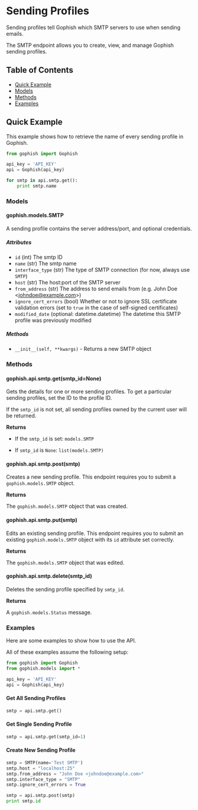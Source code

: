 # Sending Profiles

Sending profiles tell Gophish which SMTP servers to use when sending emails.

The SMTP endpoint allows you to create, view, and manage Gophish sending profiles.

## Table of Contents

* [Quick Example](#quick-example)
* [Models](#models)
* [Methods](#methods)
* [Examples](#examples)

## Quick Example

This example shows how to retrieve the name of every sending profile in Gophish.

```python
from gophish import Gophish

api_key = 'API_KEY'
api = Gophish(api_key)

for smtp in api.smtp.get():
    print smtp.name
```

### Models

#### gophish.models.SMTP

A sending profile contains the server address/port, and optional credentials.

##### Attributes

* `id` \(int\) The smtp ID
* `name` \(str\) The smtp name
* `interface_type` \(str\) The type of SMTP connection \(for now, always use `SMTP`\)
* `host` \(str\) The host:port of the SMTP server
* `from_address` \(str\) The address to send emails from \(e.g. John Doe &lt;johndoe@example.com&gt;\)
* `ignore_cert_errors` \(bool\) Whether or not to ignore SSL certificate validation errors \(set to `true` in the case of self-signed certificates\)
* `modified_date` \(optional: datetime.datetime\) The datetime this SMTP profile was previously modified

##### Methods

* `__init__(self, **kwargs)` - Returns a new SMTP object

### Methods

#### gophish.api.smtp.get\(smtp\_id=None\)

Gets the details for one or more sending profiles. To get a particular sending profiles, set the ID to the profile ID.

If the `smtp_id` is not set, all sending profiles owned by the current user will be returned.

**Returns**

* If the `smtp_id` is set: `models.SMTP`

* If `smtp_id` is `None`: `list(models.SMTP)`

#### gophish.api.smtp.post\(smtp\)

Creates a new sending profile. This endpoint requires you to submit a `gophish.models.SMTP` object.

**Returns**

The `gophish.models.SMTP` object that was created.

#### gophish.api.smtp.put\(smtp\)

Edits an existing sending profile. This endpoint requires you to submit an existing `gophish.models.SMTP` object with its `id` attribute set correctly.

**Returns**

The `gophish.models.SMTP` object that was edited.

#### gophish.api.smtp.delete\(smtp\_id\)

Deletes the sending profile specified by `smtp_id`.

**Returns**

A `gophish.models.Status` message.

### Examples

Here are some examples to show how to use the API.

All of these examples assume the following setup:

```python
from gophish import Gophish
from gophish.models import *

api_key = 'API_KEY'
api = Gophish(api_key)
```

#### Get All Sending Profiles

```python
smtp = api.smtp.get()
```

#### Get Single Sending Profile

```python
smtp = api.smtp.get(smtp_id=1)
```

#### Create New Sending Profile

```python
smtp = SMTP(name='Test SMTP')
smtp.host = "localhost:25"
smtp.from_address = "John Doe <johndoe@example.com>"
smtp.interface_type = "SMTP"
smtp.ignore_cert_errors = True

smtp = api.smtp.post(smtp)
print smtp.id
```



